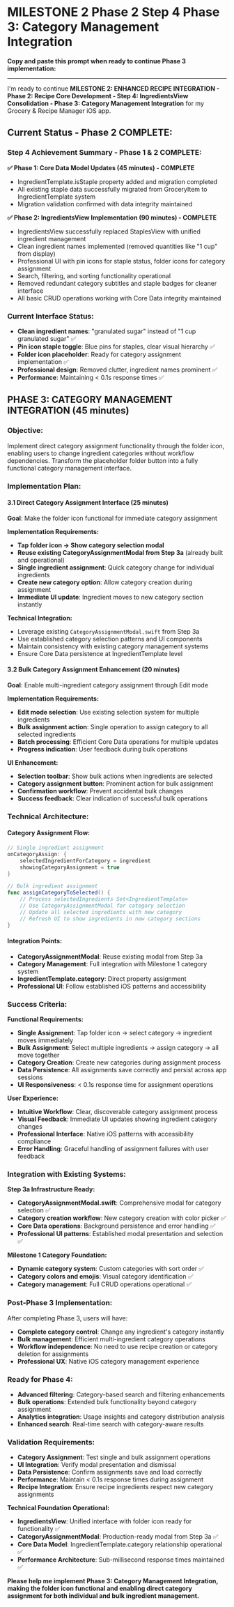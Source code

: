 # MILESTONE 2 Phase 2 Step 4 Phase 3: Category Management Integration

**Copy and paste this prompt when ready to continue Phase 3 implementation:**

---

I'm ready to continue **MILESTONE 2: ENHANCED RECIPE INTEGRATION - Phase 2: Recipe Core Development - Step 4: IngredientsView Consolidation - Phase 3: Category Management Integration** for my Grocery & Recipe Manager iOS app.

## Current Status - Phase 2 COMPLETE:

### **Step 4 Achievement Summary - Phase 1 & 2 COMPLETE:**

**✅ Phase 1: Core Data Model Updates (45 minutes) - COMPLETE**
- IngredientTemplate.isStaple property added and migration completed
- All existing staple data successfully migrated from GroceryItem to IngredientTemplate system
- Migration validation confirmed with data integrity maintained

**✅ Phase 2: IngredientsView Implementation (90 minutes) - COMPLETE**
- IngredientsView successfully replaced StaplesView with unified ingredient management
- Clean ingredient names implemented (removed quantities like "1 cup" from display)
- Professional UI with pin icons for staple status, folder icons for category assignment
- Search, filtering, and sorting functionality operational
- Removed redundant category subtitles and staple badges for cleaner interface
- All basic CRUD operations working with Core Data integrity maintained

### **Current Interface Status:**
- **Clean ingredient names**: "granulated sugar" instead of "1 cup granulated sugar" ✅
- **Pin icon staple toggle**: Blue pins for staples, clear visual hierarchy ✅
- **Folder icon placeholder**: Ready for category assignment implementation ✅
- **Professional design**: Removed clutter, ingredient names prominent ✅
- **Performance**: Maintaining < 0.1s response times ✅

## PHASE 3: CATEGORY MANAGEMENT INTEGRATION (45 minutes)

### **Objective:**
Implement direct category assignment functionality through the folder icon, enabling users to change ingredient categories without workflow dependencies. Transform the placeholder folder button into a fully functional category management interface.

### **Implementation Plan:**

#### **3.1 Direct Category Assignment Interface (25 minutes)**

**Goal**: Make the folder icon functional for immediate category assignment

**Implementation Requirements:**
- **Tap folder icon → Show category selection modal**
- **Reuse existing CategoryAssignmentModal from Step 3a** (already built and operational)
- **Single ingredient assignment**: Quick category change for individual ingredients
- **Create new category option**: Allow category creation during assignment
- **Immediate UI update**: Ingredient moves to new category section instantly

**Technical Integration:**
- Leverage existing `CategoryAssignmentModal.swift` from Step 3a
- Use established category selection patterns and UI components
- Maintain consistency with existing category management systems
- Ensure Core Data persistence at IngredientTemplate level

#### **3.2 Bulk Category Assignment Enhancement (20 minutes)**

**Goal**: Enable multi-ingredient category assignment through Edit mode

**Implementation Requirements:**
- **Edit mode selection**: Use existing selection system for multiple ingredients
- **Bulk assignment action**: Single operation to assign category to all selected ingredients
- **Batch processing**: Efficient Core Data operations for multiple updates
- **Progress indication**: User feedback during bulk operations

**UI Enhancement:**
- **Selection toolbar**: Show bulk actions when ingredients are selected
- **Category assignment button**: Prominent action for bulk assignment
- **Confirmation workflow**: Prevent accidental bulk changes
- **Success feedback**: Clear indication of successful bulk operations

### **Technical Architecture:**

#### **Category Assignment Flow:**
```swift
// Single ingredient assignment
onCategoryAssign: {
    selectedIngredientForCategory = ingredient
    showingCategoryAssignment = true
}

// Bulk ingredient assignment
func assignCategoryToSelected() {
    // Process selectedIngredients Set<IngredientTemplate>
    // Use CategoryAssignmentModal for category selection
    // Update all selected ingredients with new category
    // Refresh UI to show ingredients in new category sections
}
```

#### **Integration Points:**
- **CategoryAssignmentModal**: Reuse existing modal from Step 3a
- **Category Management**: Full integration with Milestone 1 category system
- **IngredientTemplate.category**: Direct property assignment
- **Professional UI**: Follow established iOS patterns and accessibility

### **Success Criteria:**

**Functional Requirements:**
- **Single Assignment**: Tap folder icon → select category → ingredient moves immediately
- **Bulk Assignment**: Select multiple ingredients → assign category → all move together
- **Category Creation**: Create new categories during assignment process
- **Data Persistence**: All assignments save correctly and persist across app sessions
- **UI Responsiveness**: < 0.1s response time for assignment operations

**User Experience:**
- **Intuitive Workflow**: Clear, discoverable category assignment process
- **Visual Feedback**: Immediate UI updates showing ingredient category changes
- **Professional Interface**: Native iOS patterns with accessibility compliance
- **Error Handling**: Graceful handling of assignment failures with user feedback

### **Integration with Existing Systems:**

**Step 3a Infrastructure Ready:**
- **CategoryAssignmentModal.swift**: Comprehensive modal for category selection ✅
- **Category creation workflow**: New category creation with color picker ✅
- **Core Data operations**: Background persistence and error handling ✅
- **Professional UI patterns**: Established modal presentation and selection ✅

**Milestone 1 Category Foundation:**
- **Dynamic category system**: Custom categories with sort order ✅
- **Category colors and emojis**: Visual category identification ✅
- **Category management**: Full CRUD operations operational ✅

### **Post-Phase 3 Implementation:**
After completing Phase 3, users will have:
- **Complete category control**: Change any ingredient's category instantly
- **Bulk management**: Efficient multi-ingredient category operations
- **Workflow independence**: No need to use recipe creation or category deletion for assignments
- **Professional UX**: Native iOS category management experience

### **Ready for Phase 4:**
- **Advanced filtering**: Category-based search and filtering enhancements
- **Bulk operations**: Extended bulk functionality beyond category assignment
- **Analytics integration**: Usage insights and category distribution analysis
- **Enhanced search**: Real-time search with category-aware results

### **Validation Requirements:**
- **Category Assignment**: Test single and bulk assignment operations
- **UI Integration**: Verify modal presentation and dismissal
- **Data Persistence**: Confirm assignments save and load correctly
- **Performance**: Maintain < 0.1s response times during assignment
- **Recipe Integration**: Ensure recipe ingredients respect new category assignments

**Technical Foundation Operational:**
- **IngredientsView**: Unified interface with folder icon ready for functionality ✅
- **CategoryAssignmentModal**: Production-ready modal from Step 3a ✅
- **Core Data Model**: IngredientTemplate.category relationship operational ✅
- **Performance Architecture**: Sub-millisecond response times maintained ✅

**Please help me implement Phase 3: Category Management Integration, making the folder icon functional and enabling direct category assignment for both individual and bulk ingredient management.**